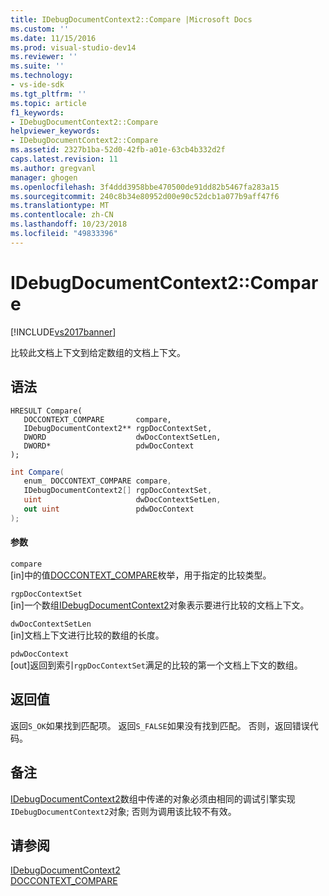 ```yaml
---
title: IDebugDocumentContext2::Compare |Microsoft Docs
ms.custom: ''
ms.date: 11/15/2016
ms.prod: visual-studio-dev14
ms.reviewer: ''
ms.suite: ''
ms.technology:
- vs-ide-sdk
ms.tgt_pltfrm: ''
ms.topic: article
f1_keywords:
- IDebugDocumentContext2::Compare
helpviewer_keywords:
- IDebugDocumentContext2::Compare
ms.assetid: 2327b1ba-52d0-42fb-a01e-63cb4b332d2f
caps.latest.revision: 11
ms.author: gregvanl
manager: ghogen
ms.openlocfilehash: 3f4ddd3958bbe470500de91dd82b5467fa283a15
ms.sourcegitcommit: 240c8b34e80952d00e90c52dcb1a077b9aff47f6
ms.translationtype: MT
ms.contentlocale: zh-CN
ms.lasthandoff: 10/23/2018
ms.locfileid: "49833396"
---
```

# <a name="idebugdocumentcontext2compare"></a>IDebugDocumentContext2::Compare
[!INCLUDE[vs2017banner](../../../includes/vs2017banner.md)]

比较此文档上下文到给定数组的文档上下文。  
  
## <a name="syntax"></a>语法  
  
```cpp#  
HRESULT Compare(   
   DOCCONTEXT_COMPARE       compare,  
   IDebugDocumentContext2** rgpDocContextSet,  
   DWORD                    dwDocContextSetLen,  
   DWORD*                   pdwDocContext  
);  
```  
  
```csharp  
int Compare(   
   enum_ DOCCONTEXT_COMPARE compare,  
   IDebugDocumentContext2[] rgpDocContextSet,  
   uint                     dwDocContextSetLen,  
   out uint                 pdwDocContext  
);  
```  
  
#### <a name="parameters"></a>参数  
 `compare`  
 [in]中的值[DOCCONTEXT_COMPARE](../../../extensibility/debugger/reference/doccontext-compare.md)枚举，用于指定的比较类型。  
  
 `rgpDocContextSet`  
 [in]一个数组[IDebugDocumentContext2](../../../extensibility/debugger/reference/idebugdocumentcontext2.md)对象表示要进行比较的文档上下文。  
  
 `dwDocContextSetLen`  
 [in]文档上下文进行比较的数组的长度。  
  
 `pdwDocContext`  
 [out]返回到索引`rgpDocContextSet`满足的比较的第一个文档上下文的数组。  
  
## <a name="return-value"></a>返回值  
 返回`S_OK`如果找到匹配项。 返回`S_FALSE`如果没有找到匹配。 否则，返回错误代码。  
  
## <a name="remarks"></a>备注  
 [IDebugDocumentContext2](../../../extensibility/debugger/reference/idebugdocumentcontext2.md)数组中传递的对象必须由相同的调试引擎实现`IDebugDocumentContext2`对象; 否则为调用该比较不有效。  
  
## <a name="see-also"></a>请参阅  
 [IDebugDocumentContext2](../../../extensibility/debugger/reference/idebugdocumentcontext2.md)   
 [DOCCONTEXT_COMPARE](../../../extensibility/debugger/reference/doccontext-compare.md)

